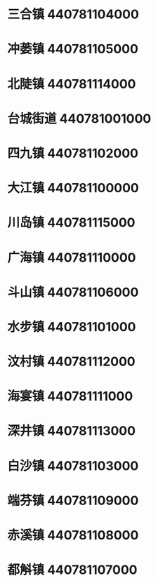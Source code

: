 # 三合镇 440781104000
# 冲蒌镇 440781105000
# 北陡镇 440781114000
# 台城街道 440781001000
# 四九镇 440781102000
# 大江镇 440781100000
# 川岛镇 440781115000
# 广海镇 440781110000
# 斗山镇 440781106000
# 水步镇 440781101000
# 汶村镇 440781112000
# 海宴镇 440781111000
# 深井镇 440781113000
# 白沙镇 440781103000
# 端芬镇 440781109000
# 赤溪镇 440781108000
# 都斛镇 440781107000
